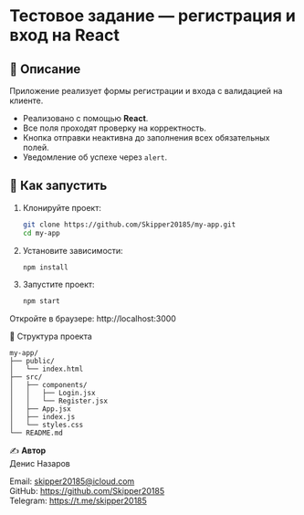 # Тестовое задание — регистрация и вход на React

## 📌 Описание

Приложение реализует формы регистрации и входа с валидацией на клиенте.

- Реализовано с помощью **React**.
- Все поля проходят проверку на корректность.
- Кнопка отправки неактивна до заполнения всех обязательных полей.
- Уведомление об успехе через `alert`.

## 🚀 Как запустить

1. Клонируйте проект:
   ```bash
   git clone https://github.com/Skipper20185/my-app.git
   cd my-app

2. Установите зависимости:
   ```bash
   npm install

3. Запустите проект:
   ```bash
   npm start

Откройте в браузере: http://localhost:3000

📂 Структура проекта
```psql
my-app/
├── public/
│   └── index.html
├── src/
│   ├── components/
│   │   ├── Login.jsx
│   │   └── Register.jsx
│   ├── App.jsx
│   ├── index.js
│   └── styles.css
└── README.md
```

✍️ **Автор**  
Денис Назаров

Email: skipper20185@icloud.com  
GitHub: https://github.com/Skipper20185   
Telegram: https://t.me/skipper20185 
